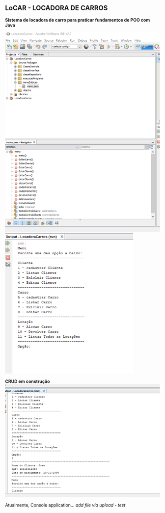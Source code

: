 
## LoCAR - LOCADORA DE CARROS

**Sistema de locadora de carro para praticar fundamentos de POO com Java**<br />

![Pack](https://github.com/JM-2/LoCAR-java/blob/main/img/pack.png)
![Menu1](https://github.com/JM-2/LoCAR-java/blob/main/img/Menu1.png)

**CRUD em construção**
![ListaClientes](https://github.com/JM-2/LoCAR-java/blob/main/img/ListaClientes.png)

Atualmente, Console application...
_add file via upload - test_
